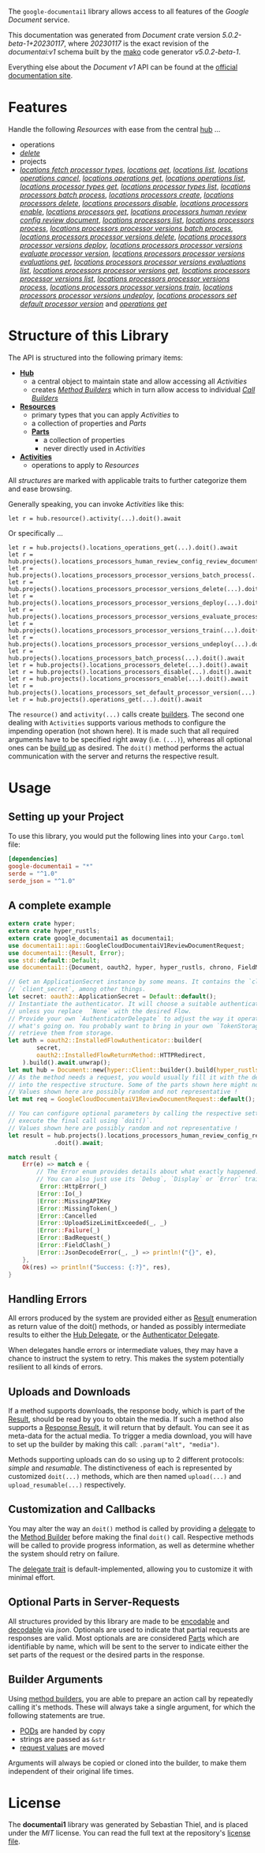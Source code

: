 <!---
DO NOT EDIT !
This file was generated automatically from 'src/generator/templates/api/README.md.mako'
DO NOT EDIT !
-->
The `google-documentai1` library allows access to all features of the *Google Document* service.

This documentation was generated from *Document* crate version *5.0.2-beta-1+20230117*, where *20230117* is the exact revision of the *documentai:v1* schema built by the [mako](http://www.makotemplates.org/) code generator *v5.0.2-beta-1*.

Everything else about the *Document* *v1* API can be found at the
[official documentation site](https://cloud.google.com/document-ai/docs/).
# Features

Handle the following *Resources* with ease from the central [hub](https://docs.rs/google-documentai1/5.0.2-beta-1+20230117/google_documentai1/Document) ... 

* operations
 * [*delete*](https://docs.rs/google-documentai1/5.0.2-beta-1+20230117/google_documentai1/api::OperationDeleteCall)
* projects
 * [*locations fetch processor types*](https://docs.rs/google-documentai1/5.0.2-beta-1+20230117/google_documentai1/api::ProjectLocationFetchProcessorTypeCall), [*locations get*](https://docs.rs/google-documentai1/5.0.2-beta-1+20230117/google_documentai1/api::ProjectLocationGetCall), [*locations list*](https://docs.rs/google-documentai1/5.0.2-beta-1+20230117/google_documentai1/api::ProjectLocationListCall), [*locations operations cancel*](https://docs.rs/google-documentai1/5.0.2-beta-1+20230117/google_documentai1/api::ProjectLocationOperationCancelCall), [*locations operations get*](https://docs.rs/google-documentai1/5.0.2-beta-1+20230117/google_documentai1/api::ProjectLocationOperationGetCall), [*locations operations list*](https://docs.rs/google-documentai1/5.0.2-beta-1+20230117/google_documentai1/api::ProjectLocationOperationListCall), [*locations processor types get*](https://docs.rs/google-documentai1/5.0.2-beta-1+20230117/google_documentai1/api::ProjectLocationProcessorTypeGetCall), [*locations processor types list*](https://docs.rs/google-documentai1/5.0.2-beta-1+20230117/google_documentai1/api::ProjectLocationProcessorTypeListCall), [*locations processors batch process*](https://docs.rs/google-documentai1/5.0.2-beta-1+20230117/google_documentai1/api::ProjectLocationProcessorBatchProcesCall), [*locations processors create*](https://docs.rs/google-documentai1/5.0.2-beta-1+20230117/google_documentai1/api::ProjectLocationProcessorCreateCall), [*locations processors delete*](https://docs.rs/google-documentai1/5.0.2-beta-1+20230117/google_documentai1/api::ProjectLocationProcessorDeleteCall), [*locations processors disable*](https://docs.rs/google-documentai1/5.0.2-beta-1+20230117/google_documentai1/api::ProjectLocationProcessorDisableCall), [*locations processors enable*](https://docs.rs/google-documentai1/5.0.2-beta-1+20230117/google_documentai1/api::ProjectLocationProcessorEnableCall), [*locations processors get*](https://docs.rs/google-documentai1/5.0.2-beta-1+20230117/google_documentai1/api::ProjectLocationProcessorGetCall), [*locations processors human review config review document*](https://docs.rs/google-documentai1/5.0.2-beta-1+20230117/google_documentai1/api::ProjectLocationProcessorHumanReviewConfigReviewDocumentCall), [*locations processors list*](https://docs.rs/google-documentai1/5.0.2-beta-1+20230117/google_documentai1/api::ProjectLocationProcessorListCall), [*locations processors process*](https://docs.rs/google-documentai1/5.0.2-beta-1+20230117/google_documentai1/api::ProjectLocationProcessorProcesCall), [*locations processors processor versions batch process*](https://docs.rs/google-documentai1/5.0.2-beta-1+20230117/google_documentai1/api::ProjectLocationProcessorProcessorVersionBatchProcesCall), [*locations processors processor versions delete*](https://docs.rs/google-documentai1/5.0.2-beta-1+20230117/google_documentai1/api::ProjectLocationProcessorProcessorVersionDeleteCall), [*locations processors processor versions deploy*](https://docs.rs/google-documentai1/5.0.2-beta-1+20230117/google_documentai1/api::ProjectLocationProcessorProcessorVersionDeployCall), [*locations processors processor versions evaluate processor version*](https://docs.rs/google-documentai1/5.0.2-beta-1+20230117/google_documentai1/api::ProjectLocationProcessorProcessorVersionEvaluateProcessorVersionCall), [*locations processors processor versions evaluations get*](https://docs.rs/google-documentai1/5.0.2-beta-1+20230117/google_documentai1/api::ProjectLocationProcessorProcessorVersionEvaluationGetCall), [*locations processors processor versions evaluations list*](https://docs.rs/google-documentai1/5.0.2-beta-1+20230117/google_documentai1/api::ProjectLocationProcessorProcessorVersionEvaluationListCall), [*locations processors processor versions get*](https://docs.rs/google-documentai1/5.0.2-beta-1+20230117/google_documentai1/api::ProjectLocationProcessorProcessorVersionGetCall), [*locations processors processor versions list*](https://docs.rs/google-documentai1/5.0.2-beta-1+20230117/google_documentai1/api::ProjectLocationProcessorProcessorVersionListCall), [*locations processors processor versions process*](https://docs.rs/google-documentai1/5.0.2-beta-1+20230117/google_documentai1/api::ProjectLocationProcessorProcessorVersionProcesCall), [*locations processors processor versions train*](https://docs.rs/google-documentai1/5.0.2-beta-1+20230117/google_documentai1/api::ProjectLocationProcessorProcessorVersionTrainCall), [*locations processors processor versions undeploy*](https://docs.rs/google-documentai1/5.0.2-beta-1+20230117/google_documentai1/api::ProjectLocationProcessorProcessorVersionUndeployCall), [*locations processors set default processor version*](https://docs.rs/google-documentai1/5.0.2-beta-1+20230117/google_documentai1/api::ProjectLocationProcessorSetDefaultProcessorVersionCall) and [*operations get*](https://docs.rs/google-documentai1/5.0.2-beta-1+20230117/google_documentai1/api::ProjectOperationGetCall)




# Structure of this Library

The API is structured into the following primary items:

* **[Hub](https://docs.rs/google-documentai1/5.0.2-beta-1+20230117/google_documentai1/Document)**
    * a central object to maintain state and allow accessing all *Activities*
    * creates [*Method Builders*](https://docs.rs/google-documentai1/5.0.2-beta-1+20230117/google_documentai1/client::MethodsBuilder) which in turn
      allow access to individual [*Call Builders*](https://docs.rs/google-documentai1/5.0.2-beta-1+20230117/google_documentai1/client::CallBuilder)
* **[Resources](https://docs.rs/google-documentai1/5.0.2-beta-1+20230117/google_documentai1/client::Resource)**
    * primary types that you can apply *Activities* to
    * a collection of properties and *Parts*
    * **[Parts](https://docs.rs/google-documentai1/5.0.2-beta-1+20230117/google_documentai1/client::Part)**
        * a collection of properties
        * never directly used in *Activities*
* **[Activities](https://docs.rs/google-documentai1/5.0.2-beta-1+20230117/google_documentai1/client::CallBuilder)**
    * operations to apply to *Resources*

All *structures* are marked with applicable traits to further categorize them and ease browsing.

Generally speaking, you can invoke *Activities* like this:

```Rust,ignore
let r = hub.resource().activity(...).doit().await
```

Or specifically ...

```ignore
let r = hub.projects().locations_operations_get(...).doit().await
let r = hub.projects().locations_processors_human_review_config_review_document(...).doit().await
let r = hub.projects().locations_processors_processor_versions_batch_process(...).doit().await
let r = hub.projects().locations_processors_processor_versions_delete(...).doit().await
let r = hub.projects().locations_processors_processor_versions_deploy(...).doit().await
let r = hub.projects().locations_processors_processor_versions_evaluate_processor_version(...).doit().await
let r = hub.projects().locations_processors_processor_versions_train(...).doit().await
let r = hub.projects().locations_processors_processor_versions_undeploy(...).doit().await
let r = hub.projects().locations_processors_batch_process(...).doit().await
let r = hub.projects().locations_processors_delete(...).doit().await
let r = hub.projects().locations_processors_disable(...).doit().await
let r = hub.projects().locations_processors_enable(...).doit().await
let r = hub.projects().locations_processors_set_default_processor_version(...).doit().await
let r = hub.projects().operations_get(...).doit().await
```

The `resource()` and `activity(...)` calls create [builders][builder-pattern]. The second one dealing with `Activities` 
supports various methods to configure the impending operation (not shown here). It is made such that all required arguments have to be 
specified right away (i.e. `(...)`), whereas all optional ones can be [build up][builder-pattern] as desired.
The `doit()` method performs the actual communication with the server and returns the respective result.

# Usage

## Setting up your Project

To use this library, you would put the following lines into your `Cargo.toml` file:

```toml
[dependencies]
google-documentai1 = "*"
serde = "^1.0"
serde_json = "^1.0"
```

## A complete example

```Rust
extern crate hyper;
extern crate hyper_rustls;
extern crate google_documentai1 as documentai1;
use documentai1::api::GoogleCloudDocumentaiV1ReviewDocumentRequest;
use documentai1::{Result, Error};
use std::default::Default;
use documentai1::{Document, oauth2, hyper, hyper_rustls, chrono, FieldMask};

// Get an ApplicationSecret instance by some means. It contains the `client_id` and 
// `client_secret`, among other things.
let secret: oauth2::ApplicationSecret = Default::default();
// Instantiate the authenticator. It will choose a suitable authentication flow for you, 
// unless you replace  `None` with the desired Flow.
// Provide your own `AuthenticatorDelegate` to adjust the way it operates and get feedback about 
// what's going on. You probably want to bring in your own `TokenStorage` to persist tokens and
// retrieve them from storage.
let auth = oauth2::InstalledFlowAuthenticator::builder(
        secret,
        oauth2::InstalledFlowReturnMethod::HTTPRedirect,
    ).build().await.unwrap();
let mut hub = Document::new(hyper::Client::builder().build(hyper_rustls::HttpsConnectorBuilder::new().with_native_roots().https_or_http().enable_http1().enable_http2().build()), auth);
// As the method needs a request, you would usually fill it with the desired information
// into the respective structure. Some of the parts shown here might not be applicable !
// Values shown here are possibly random and not representative !
let mut req = GoogleCloudDocumentaiV1ReviewDocumentRequest::default();

// You can configure optional parameters by calling the respective setters at will, and
// execute the final call using `doit()`.
// Values shown here are possibly random and not representative !
let result = hub.projects().locations_processors_human_review_config_review_document(req, "humanReviewConfig")
             .doit().await;

match result {
    Err(e) => match e {
        // The Error enum provides details about what exactly happened.
        // You can also just use its `Debug`, `Display` or `Error` traits
         Error::HttpError(_)
        |Error::Io(_)
        |Error::MissingAPIKey
        |Error::MissingToken(_)
        |Error::Cancelled
        |Error::UploadSizeLimitExceeded(_, _)
        |Error::Failure(_)
        |Error::BadRequest(_)
        |Error::FieldClash(_)
        |Error::JsonDecodeError(_, _) => println!("{}", e),
    },
    Ok(res) => println!("Success: {:?}", res),
}

```
## Handling Errors

All errors produced by the system are provided either as [Result](https://docs.rs/google-documentai1/5.0.2-beta-1+20230117/google_documentai1/client::Result) enumeration as return value of
the doit() methods, or handed as possibly intermediate results to either the 
[Hub Delegate](https://docs.rs/google-documentai1/5.0.2-beta-1+20230117/google_documentai1/client::Delegate), or the [Authenticator Delegate](https://docs.rs/yup-oauth2/*/yup_oauth2/trait.AuthenticatorDelegate.html).

When delegates handle errors or intermediate values, they may have a chance to instruct the system to retry. This 
makes the system potentially resilient to all kinds of errors.

## Uploads and Downloads
If a method supports downloads, the response body, which is part of the [Result](https://docs.rs/google-documentai1/5.0.2-beta-1+20230117/google_documentai1/client::Result), should be
read by you to obtain the media.
If such a method also supports a [Response Result](https://docs.rs/google-documentai1/5.0.2-beta-1+20230117/google_documentai1/client::ResponseResult), it will return that by default.
You can see it as meta-data for the actual media. To trigger a media download, you will have to set up the builder by making
this call: `.param("alt", "media")`.

Methods supporting uploads can do so using up to 2 different protocols: 
*simple* and *resumable*. The distinctiveness of each is represented by customized 
`doit(...)` methods, which are then named `upload(...)` and `upload_resumable(...)` respectively.

## Customization and Callbacks

You may alter the way an `doit()` method is called by providing a [delegate](https://docs.rs/google-documentai1/5.0.2-beta-1+20230117/google_documentai1/client::Delegate) to the 
[Method Builder](https://docs.rs/google-documentai1/5.0.2-beta-1+20230117/google_documentai1/client::CallBuilder) before making the final `doit()` call. 
Respective methods will be called to provide progress information, as well as determine whether the system should 
retry on failure.

The [delegate trait](https://docs.rs/google-documentai1/5.0.2-beta-1+20230117/google_documentai1/client::Delegate) is default-implemented, allowing you to customize it with minimal effort.

## Optional Parts in Server-Requests

All structures provided by this library are made to be [encodable](https://docs.rs/google-documentai1/5.0.2-beta-1+20230117/google_documentai1/client::RequestValue) and 
[decodable](https://docs.rs/google-documentai1/5.0.2-beta-1+20230117/google_documentai1/client::ResponseResult) via *json*. Optionals are used to indicate that partial requests are responses 
are valid.
Most optionals are are considered [Parts](https://docs.rs/google-documentai1/5.0.2-beta-1+20230117/google_documentai1/client::Part) which are identifiable by name, which will be sent to 
the server to indicate either the set parts of the request or the desired parts in the response.

## Builder Arguments

Using [method builders](https://docs.rs/google-documentai1/5.0.2-beta-1+20230117/google_documentai1/client::CallBuilder), you are able to prepare an action call by repeatedly calling it's methods.
These will always take a single argument, for which the following statements are true.

* [PODs][wiki-pod] are handed by copy
* strings are passed as `&str`
* [request values](https://docs.rs/google-documentai1/5.0.2-beta-1+20230117/google_documentai1/client::RequestValue) are moved

Arguments will always be copied or cloned into the builder, to make them independent of their original life times.

[wiki-pod]: http://en.wikipedia.org/wiki/Plain_old_data_structure
[builder-pattern]: http://en.wikipedia.org/wiki/Builder_pattern
[google-go-api]: https://github.com/google/google-api-go-client

# License
The **documentai1** library was generated by Sebastian Thiel, and is placed 
under the *MIT* license.
You can read the full text at the repository's [license file][repo-license].

[repo-license]: https://github.com/Byron/google-apis-rsblob/main/LICENSE.md

